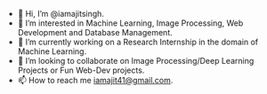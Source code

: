 - 👋 Hi, I’m @iamajitsingh.
- 👀 I’m interested in Machine Learning, Image Processing, Web Development and Database Management.
- 🌱 I’m currently working on a Research Internship in the domain of Machine Learning.
- 💞️ I’m looking to collaborate on Image Processing/Deep Learning Projects or Fun Web-Dev projects.
- 📫 How to reach me iamajit41@gmail.com. 

<!---
iamajitsingh/iamajitsingh is a ✨ special ✨ repository because its `README.md` (this file) appears on your GitHub profile.
You can click the Preview link to take a look at your changes.
--->
